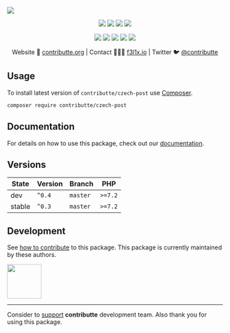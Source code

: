 ![](https://heatbadger.now.sh/github/readme/contributte/czech-post/)

<p align=center>
    <a href="https://github.com/contributte/czech-post/actions"><img src="https://badgen.net/github/checks/contributte/czech-post"></a>
    <a href="https://coveralls.io/r/contributte/czech-post"><img src="https://badgen.net/coveralls/c/github/contributte/czech-post"></a>
    <a href="https://packagist.org/packages/contributte/czech-post"><img src="https://badgen.net/packagist/dm/contributte/czech-post"></a>
    <a href="https://packagist.org/packages/contributte/czech-post"><img src="https://badgen.net/packagist/v/contributte/czech-post"></a>
</p>
<p align=center>
    <a href="https://packagist.org/packages/contributte/czech-post"><img src="https://badgen.net/packagist/php/contributte/czech-post"></a>
    <a href="https://github.com/contributte/czech-post"><img src="https://badgen.net/github/license/contributte/czech-post"></a>
    <a href="https://bit.ly/ctteg"><img src="https://badgen.net/badge/support/gitter/cyan"></a>
    <a href="https://bit.ly/cttfo"><img src="https://badgen.net/badge/support/forum/yellow"></a>
    <a href="https://contributte.org/partners.html"><img src="https://badgen.net/badge/sponsor/donations/F96854"></a>
</p>

<p align=center>
    Website 🚀 <a href="https://contributte.org">contributte.org</a> | Contact 👨🏻‍💻 <a href="https://f3l1x.io">f3l1x.io</a> | Twitter 🐦 <a href="https://twitter.com/contributte">@contributte</a>
</p>

## Usage

To install latest version of `contributte/czech-post` use [Composer](https://getcomposer.org).

```bash
composer require contributte/czech-post
```

## Documentation

For details on how to use this package, check out our [documentation](.docs).

## Versions

| State       | Version | Branch   | PHP     |
|-------------|---------|----------|---------|
| dev         | `^0.4`  | `master` | `>=7.2` |
| stable      | `^0.3`  | `master` | `>=7.2` |

## Development

See [how to contribute](https://contributte.org) to this package. This package is currently maintained by these authors.

<a href="https://github.com/f3l1x">
    <img width="80" height="80" src="https://avatars.githubusercontent.com/f3l1x">
</a>

-----

Consider to [support](https://contributte.org/partners) **contributte** development team.
Also thank you for using this package.
